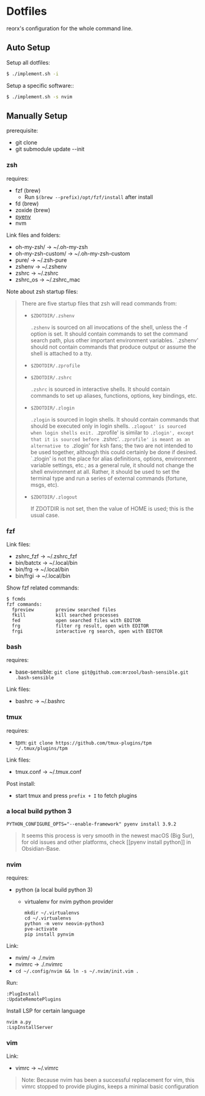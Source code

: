 # Dotfiles

reorx's configuration for the whole command line.

## Auto Setup

Setup all dotfiles:

```bash
$ ./implement.sh -i
```

Setup a specific software::

```bash
$ ./implement.sh -s nvim
```

## Manually Setup

prerequisite:
- git clone
- git submodule update --init

### zsh

requires:
- fzf (brew)
  - Run `$(brew --prefix)/opt/fzf/install` after install
- fd (brew)
- zoxide (brew)
- [pyenv](https://github.com/pyenv/pyenv#installation)
- nvm

Link files and folders:
- oh-my-zsh/ -> ~/.oh-my-zsh
- oh-my-zsh-custom/ -> ~/.oh-my-zsh-custom
- pure/ -> ~/.zsh-pure
- zshenv -> ~/.zshenv
- zshrc -> ~/.zshrc
- zshrc\_os -> ~/.zshrc\_mac

Note about zsh startup files:
 
> There are five startup files that zsh will read commands from:
> 
> - `$ZDOTDIR/.zshenv`
> 
>   `.zshenv` is sourced on all invocations of the shell, unless the -f option is set. It should contain commands to set the command search path, plus other important environment variables. `.zshenv' should not contain commands that produce output or assume the shell is attached to a tty.
> - `$ZDOTDIR/.zprofile`
> - `$ZDOTDIR/.zshrc`
> 
>   `.zshrc` is sourced in interactive shells. It should contain commands to set up aliases, functions, options, key bindings, etc.
> - `$ZDOTDIR/.zlogin`
> 
>   `.zlogin` is sourced in login shells. It should contain commands that should be executed only in login shells. `.zlogout' is sourced when login shells exit. `.zprofile' is similar to `.zlogin', except that it is sourced before `.zshrc'. `.zprofile' is meant as an alternative to `.zlogin' for ksh fans; the two are not intended to be used together, although this could certainly be done if desired. `.zlogin' is not the place for alias definitions, options, environment variable settings, etc.; as a general rule, it should not change the shell environment at all. Rather, it should be used to set the terminal type and run a series of external commands (fortune, msgs, etc).
> - `$ZDOTDIR/.zlogout`
> 
>   If ZDOTDIR is not set, then the value of HOME is used; this is the usual case.


### fzf

Link files:
- zshrc\_fzf -> ~/.zshrc\_fzf
- bin/batctx -> ~/.local/bin
- bin/frg -> ~/.local/bin
- bin/frgi -> ~/.local/bin

Show fzf related commands:
```
$ fcmds
fzf commands:
  fpreview        preview searched files
  fkill           kill searched processes
  fed             open searched files with EDITOR
  frg             filter rg result, open with EDITOR
  frgi            interactive rg search, open with EDITOR
```

### bash

requires:
- base-sensible: `git clone git@github.com:mrzool/bash-sensible.git .bash-sensible`

Link files:
- bashrc -> ~/.bashrc

### tmux

requires:
- tpm: `git clone https://github.com/tmux-plugins/tpm ~/.tmux/plugins/tpm`

Link files:
- tmux.conf -> ~/.tmux.conf

Post install:
- start tmux and press `prefix + I` to fetch plugins

### a local build python 3

```
PYTHON_CONFIGURE_OPTS="--enable-framework" pyenv install 3.9.2
```

> It seems this process is very smooth in the newest macOS (Big Sur), for old issues and other platforms, check [[pyenv install python]] in Obsidian-Base.

### nvim

requires:
- python (a local build python 3)
  - virtualenv for nvim python provider

    ```
    mkdir ~/.virtualenvs
    cd ~/.virtualenvs
    python -m venv neovim-python3
    pve-activate
    pip install pynvim
    ```

Link:
- nvim/ -> ./.nvim
- nvimrc -> ./.nvimrc
- `cd ~/.config/nvim && ln -s ~/.nvim/init.vim .`

Run:
```
:PlugInstall
:UpdateRemotePlugins
```

Install LSP for certain language

```
nvim a.py
:LspInstallServer
```

### vim

Link:
- vimrc -> ~/.vimrc

> Note: Because nvim has been a successful replacement for vim,
> this vimrc stopped to provide plugins, keeps a minimal basic configuration
